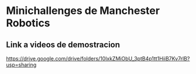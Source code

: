 # Minichallenges de Manchester Robotics  
## Link a videos de demostracion  
https://drive.google.com/drive/folders/10lxkZMiObU_3ptB4p1tt1HiiB7Kv7rlB?usp=sharing
